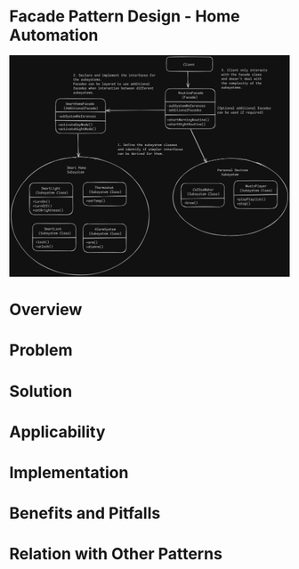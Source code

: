 # Facade Pattern Design - Home Automation
![Facade Pattern](Facade.png)

# Overview

# Problem

# Solution

# Applicability

# Implementation

# Benefits and Pitfalls

# Relation with Other Patterns
